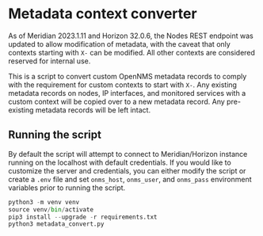 # Metadata context converter

As of Meridian 2023.1.11 and Horizon 32.0.6, the Nodes REST endpoint was updated to allow modification of metadata, with the caveat that only contexts starting with `X-` can be modified.
All other contexts are considered reserved for internal use.

This is a script to convert custom OpenNMS metadata records to comply with the requirement for custom contexts to start with `X-`.
Any existing metadata records on nodes, IP interfaces, and monitored services with a custom context will be copied over to a new metadata record.
Any pre-existing metadata records will be left intact.

## Running the script

By default the script will attempt to connect to Meridian/Horizon instance running on the localhost with default credentials.
If you would like to customize the server and credentials, you can either modify the script or create a `.env` file and set `onms_host`, `onms_user`, and `onms_pass` environment variables prior to running the script.

```py
python3 -m venv venv
source venv/bin/activate
pip3 install --upgrade -r requirements.txt
python3 metadata_convert.py
```
